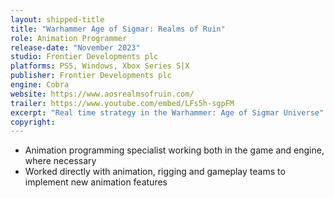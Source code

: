 ```yaml
---
layout: shipped-title
title: "Warhammer Age of Sigmar: Realms of Ruin"
role: Animation Programmer 
release-date: "November 2023"
studio: Frontier Developments plc
platforms: PS5, Windows, Xbox Series S|X
publisher: Frontier Developments plc
engine: Cobra
website: https://www.aosrealmsofruin.com/
trailer: https://www.youtube.com/embed/LFs5h-sgpFM
excerpt: "Real time strategy in the Warhammer: Age of Sigmar Universe"
copyright: 
---
```


- Animation programming specialist working both in the game and engine, where necessary
- Worked directly with animation, rigging and gameplay teams to implement new animation features
